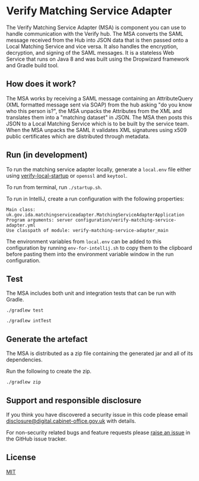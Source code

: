 # Verify Matching Service Adapter

The Verify Matching Service Adapter (MSA) is component you can use to handle communication with the Verify hub. The MSA converts the SAML message received from the Hub into JSON data that is then passed onto a Local Matching Service and vice versa. It also handles the encryption, decryption, and signing of the SAML messages. It is a stateless Web Service that runs on Java 8 and was built using the Dropwizard framework and Gradle build tool.

## How does it work?

The MSA works by receiving a SAML message containing an AttributeQuery (XML formatted message sent via SOAP) from the hub asking "do you know who this person is?", the MSA unpacks the Attributes from the XML and translates them into a "matching dataset" in JSON.  The MSA then posts this JSON to a Local Matching Service which is to be built by the service team.  When the MSA unpacks the SAML it validates XML signatures using x509 public certificates which are distributed through metadata.

## Run (in development)

To run the matching service adapter locally, generate a `local.env` file either using [verify-local-startup](https://github.com/alphagov/verify-local-startup) or `openssl` and `keytool`.

To run from terminal, run `./startup.sh`.

To run in IntelliJ, create a run configuration with the following properties:
```
Main class: uk.gov.ida.matchingserviceadapter.MatchingServiceAdapterApplication
Program arguments: server configuration/verify-matching-service-adapter.yml
Use classpath of module: verify-matching-service-adapter_main
```

The environment variables from `local.env` can be added to this configuration by running `env-for-intellij.sh` to copy them to the clipboard before pasting them into the environment variable window in the run configuration.

## Test

The MSA includes both unit and integration tests that can be run with Gradle.

`./gradlew test`

`./gradlew intTest`

## Generate the artefact

The MSA is distributed as a zip file containing the generated jar and all of its dependencies.

Run the following to create the zip.

`./gradlew zip`

## Support and responsible disclosure

If you think you have discovered a security issue in this code please email [disclosure@digital.cabinet-office.gov.uk](mailto:disclosure@digital.cabinet-office.gov.uk) with details.

For non-security related bugs and feature requests please [raise an issue](https://github.com/alphagov/verify-matching-service-adapter/issues/new) in the GitHub issue tracker.

## License

[MIT](https://github.com/alphagov/verify-matching-service-adapter/blob/master/LICENCE)
